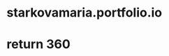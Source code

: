 # starkovamaria.portfolio.io
<!--
  KeyShotXR
  (c) Copyright 2012-2017 Luxion ApS - All Rights Reserved.
-->

<!DOCTYPE html>
<html>
<body>
<h1>return 360</h1>
</body>
</html>
<html xmlns='http://www.w3.org/1999/xhtml'>
  <head>
    <meta http-equiv="X-UA-Compatible" content="IE=Edge"/>
    <meta http-equiv="Content-Type" content="text/html; charset=utf-8"/>
    <meta name="viewport" content="width=device-width, initial-scale=1, maximum-scale=1">
    <title>KeyShotXR</title>
    <style type="text/css">
      body { -ms-touch-action: none; }
    </style>
    <script type="text/javascript" src="tungsten extruder.63/files/KeyShotXR.js"></script>
    <script type="text/javascript">
      var keyshotXR;

      function initKeyShotXR() {
        var nameOfDiv = "KeyShotXR";
        var folderName = "tungsten extruder.63";
        var viewPortWidth = 784;
        var viewPortHeight = 588;
        var backgroundColor = "#FFFFFF";
        var uCount = 20;
        var vCount = 1;
        var uWrap = true;
        var vWrap = false;
        var uMouseSensitivity = -0.0555556;
        var vMouseSensitivity = 1;
        var uStartIndex = 10;
        var vStartIndex = 0;
        var minZoom = 1;
        var maxZoom = 2;
        var rotationDamping = 0.96;
        var downScaleToBrowser = true;
        var addDownScaleGUIButton = false;
        var downloadOnInteraction = false;
        var imageExtension = "png";
        var showLoading = true;
        var loadingIcon = "ks_logo.png"; // Set to empty string for default icon.
        var allowFullscreen = true; // Double-click in desktop browsers for fullscreen.
        var uReverse = false;
        var vReverse = false;
        var hotspots = {};
        var isIBooksWidget = false;
        
        keyshotXR = new keyshotXR(nameOfDiv,folderName,viewPortWidth,viewPortHeight,backgroundColor,uCount,vCount,uWrap,vWrap,uMouseSensitivity,vMouseSensitivity,uStartIndex,vStartIndex,minZoom,maxZoom,rotationDamping,downScaleToBrowser,addDownScaleGUIButton,downloadOnInteraction,imageExtension,showLoading,loadingIcon,allowFullscreen,uReverse,vReverse,hotspots,isIBooksWidget);
      }

      window.onload = initKeyShotXR;
    </script>
  </head>
  <body oncontextmenu="return false;">
    <div id="KeyShotXR"></div>
  </body>
</html>
